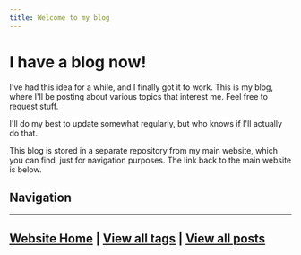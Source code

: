 ```yaml
---
title: Welcome to my blog
---
```


# I have a blog now!

I've had this idea for a while, and I finally got it to work. This is my blog, where I'll be posting about various topics that interest me. Feel free to request stuff.

I'll do my best to update somewhat regularly, but who knows if I'll actually do that.

This blog is stored in a separate repository from my main website, which you can find, just for navigation purposes. The link back to the main website is below.

## Navigation

---
[Website Home](/) | [View all tags](/blog/tags/) | [View all posts](/blog/posts/)
---